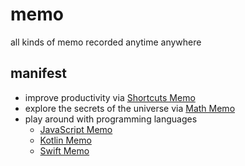 # memo
all kinds of memo recorded anytime anywhere

## manifest

* improve productivity via [Shortcuts Memo](productivity/Shortcuts_memo.md)
* explore the secrets of the universe via [Math Memo](math/Math_memo.md)
* play around with programming languages
  * [JavaScript Memo](programming_languages/JavaScript_memo.md)
  * [Kotlin Memo](programming_languages/Kotlin_memo.md)
  * [Swift Memo](programming_languages/Swift_memo.md)
